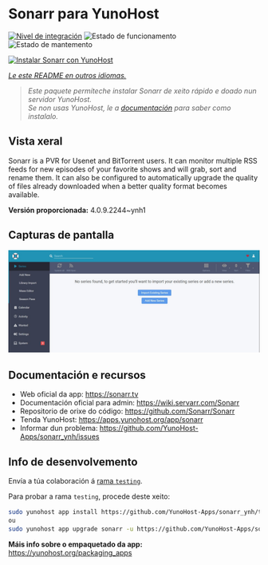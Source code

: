 <!--
NOTA: Este README foi creado automáticamente por <https://github.com/YunoHost/apps/tree/master/tools/readme_generator>
NON debe editarse manualmente.
-->

# Sonarr para YunoHost

[![Nivel de integración](https://dash.yunohost.org/integration/sonarr.svg)](https://ci-apps.yunohost.org/ci/apps/sonarr/) ![Estado de funcionamento](https://ci-apps.yunohost.org/ci/badges/sonarr.status.svg) ![Estado de mantemento](https://ci-apps.yunohost.org/ci/badges/sonarr.maintain.svg)

[![Instalar Sonarr con YunoHost](https://install-app.yunohost.org/install-with-yunohost.svg)](https://install-app.yunohost.org/?app=sonarr)

*[Le este README en outros idiomas.](./ALL_README.md)*

> *Este paquete permíteche instalar Sonarr de xeito rápido e doado nun servidor YunoHost.*  
> *Se non usas YunoHost, le a [documentación](https://yunohost.org/install) para saber como instalalo.*

## Vista xeral

Sonarr is a PVR for Usenet and BitTorrent users. It can monitor multiple RSS feeds for new episodes of your favorite shows and will grab, sort and rename them. It can also be configured to automatically upgrade the quality of files already downloaded when a better quality format becomes available.


**Versión proporcionada:** 4.0.9.2244~ynh1

## Capturas de pantalla

![Captura de pantalla de Sonarr](./doc/screenshots/screenshot.jpg)

## Documentación e recursos

- Web oficial da app: <https://sonarr.tv>
- Documentación oficial para admin: <https://wiki.servarr.com/Sonarr>
- Repositorio de orixe do código: <https://github.com/Sonarr/Sonarr>
- Tenda YunoHost: <https://apps.yunohost.org/app/sonarr>
- Informar dun problema: <https://github.com/YunoHost-Apps/sonarr_ynh/issues>

## Info de desenvolvemento

Envía a túa colaboración á [rama `testing`](https://github.com/YunoHost-Apps/sonarr_ynh/tree/testing).

Para probar a rama `testing`, procede deste xeito:

```bash
sudo yunohost app install https://github.com/YunoHost-Apps/sonarr_ynh/tree/testing --debug
ou
sudo yunohost app upgrade sonarr -u https://github.com/YunoHost-Apps/sonarr_ynh/tree/testing --debug
```

**Máis info sobre o empaquetado da app:** <https://yunohost.org/packaging_apps>
